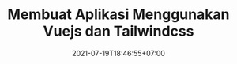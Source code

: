 ---
title: Membuat Aplikasi Menggunakan Vuejs dan Tailwindcss
thumb: ./membuat-aplikasi-menggunakan-vuejs-dan-tailwindcss.png
date: 2021-07-19T18:46:55+07:00
description: "Pada tutorial ini kalian akan membuat aplikasi todolist menggunakan vuejs dari membuat, menghapus, dan juga mengupdate todo, Dengan menggunakan tailwindcss kalian akan membuat tampilan aplikasi yang modern dan animasi transisi yang keren."
keyword: [vuejs, tailwindcss, tutorial]
tags: [vuejs, tailwindcss]
contentType: list
---
